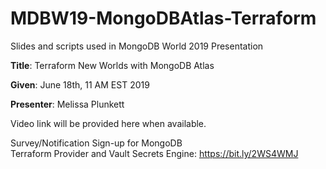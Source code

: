 # MDBW19-MongoDBAtlas-Terraform

Slides and scripts used in MongoDB World 2019 Presentation

**Title**: Terraform New Worlds with MongoDB Atlas

**Given**: June 18th, 11 AM EST 2019

**Presenter**: Melissa Plunkett

Video link will be provided here when available.

Survey/Notification Sign-up for MongoDB  
Terraform Provider and Vault Secrets Engine:
https://bit.ly/2WS4WMJ
